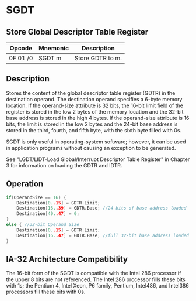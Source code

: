 # SGDT
 
## Store Global Descriptor Table Register
 
 
|Opcode|Mnemonic|Description|
|-|-|-|
|0F 01 /0|SGDT m|Store GDTR to m.|
 
## Description
 
Stores the content of the global descriptor table register (GDTR) in the destination operand. The destination operand specifies a 6-byte memory location. If the operand-size attribute is 32 bits, the 16-bit limit field of the register is stored in the low 2 bytes of the memory location and the 32-bit base address is stored in the high 4 bytes. If the operand-size attribute is 16 bits, the limit is stored in the low 2 bytes and the 24-bit base address is stored in the third, fourth, and fifth byte, with the sixth byte filled with 0s.
 
SGDT is only useful in operating-system software; however, it can be used in application programs without causing an exception to be generated.
 
See "LGDT/LIDT-Load Global/Interrupt Descriptor Table Register" in Chapter 3 for information on loading the GDTR and IDTR.
 
 
## Operation
 
```c
if(OperandSize == 16) {
	Destination[0..15] = GDTR.Limit;
	Destination[16..39] = GDTR.Base; //24 bits of base address loaded
	Destination[40..47] = 0;
}
else { //32-bit Operand Size
	Destination[0..15] = GDTR.Limit;
	Destination[16..47] = GDTR.Base; //full 32-bit base address loaded
}

```
 
 
## IA-32 Architecture Compatibility
 
The 16-bit form of the SGDT is compatible with the Intel 286 processor if the upper 8 bits are not referenced. The Intel 286 processor fills these bits with 1s; the Pentium 4, Intel Xeon, P6 family, Pentium, Intel486, and Intel386 processors fill these bits with 0s.

 
